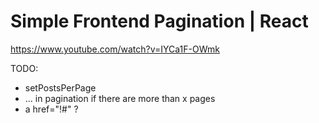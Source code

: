 # Simple Frontend Pagination | React

https://www.youtube.com/watch?v=IYCa1F-OWmk

TODO:
- setPostsPerPage
- ... in pagination if there are more than x pages
- a href="!#" ?
